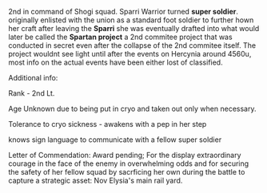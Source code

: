 2nd in command of Shogi squad. Sparri Warrior turned **super soldier**. originally enlisted with the union as a standard foot soldier to further hown her craft after leaving the **Sparri** she was eventually drafted into what would later be called the **Spartan project** a 2nd commitee project that was conducted in secret even after the collapse of the 2nd commitee itself. The project wouldnt see light until after the events on Hercynia around 4560u, most info on the actual events have been either lost of classified.

Additional info:

Rank - 2nd Lt.

Age Unknown due to being put in cryo and taken out only when necessary.

Tolerance to cryo sickness - awakens with a pep in her step

knows sign language to communicate with a fellow super soldier

Letter of Commendation: Award pending; For the display extraordinary courage in the face of the enemy in overwhelming odds and for securing the safety of her fellow squad by sacrficing her own during the battle to capture a strategic asset: Nov Elysia's main rail yard.
